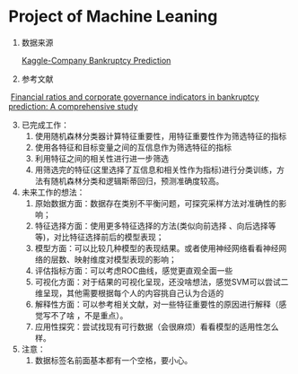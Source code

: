 # Project of Machine Leaning

1. 数据来源

   [Kaggle-Company Bankruptcy Prediction](https://www.kaggle.com/datasets/fedesoriano/company-bankruptcy-prediction/data)

2. 参考文献

​	[Financial ratios and corporate governance indicators in bankruptcy prediction: A comprehensive study](https://www.sciencedirect.com/science/article/pii/S0377221716000412)

3. 已完成工作：
   1. 使用随机森林分类器计算特征重要性，用特征重要性作为筛选特征的指标
   2. 使用各特征和目标变量之间的互信息作为筛选特征的指标
   3. 利用特征之间的相关性进行进一步筛选
   4. 用筛选完的特征(这里选择了互信息和相关性作为指标)进行分类训练，方法有随机森林分类和逻辑斯蒂回归，预测准确度较高。
4. 未来工作的想法：
   1. 原始数据方面：数据存在类别不平衡问题，可探究采样方法对准确性的影响；
   2. 特征选择方面：使用更多特征选择的方法(类似向前选择 、向后选择等等)，对比特征选择前后的模型表现；
   3. 模型方面：可以比较几种模型的表现结果。或者使用神经网络看看神经网络的层数、映射维度对模型表现的影响；
   4. 评估指标方面：可以考虑ROC曲线，感觉更直观全面一些 
   5. 可视化方面：对于结果的可视化呈现，还没啥想法，感觉SVM可以尝试二维呈现，其他需要根据每个人的内容挑自己认为合适的 
   6. 解释性方面：可以参考相关文献，对一些特征重要性的原因进行解释（感觉写不了啥 ，不是重点）。
   7. 应用性探究：尝试找现有可行数据（会很麻烦）看看模型的适用性怎么样。
5. 注意：
   1. 数据标签名前面基本都有一个空格，要小心。